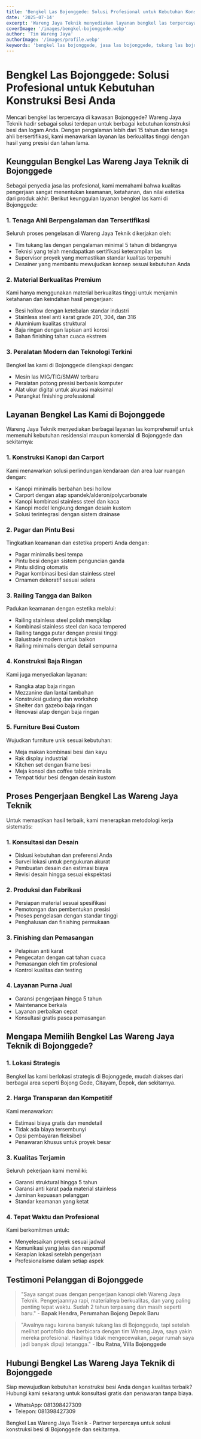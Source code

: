 ```yaml
---
title: 'Bengkel Las Bojonggede: Solusi Profesional untuk Kebutuhan Konstruksi Besi Anda'
date: '2025-07-14'
excerpt: 'Wareng Jaya Teknik menyediakan layanan bengkel las terpercaya di Bojonggede dengan pengerjaan berkualitas, material premium, dan garansi jangka panjang untuk berbagai kebutuhan konstruksi besi dan logam.'
coverImage: '/images/bengkel-bojonggede.webp'
author: 'Tim Wareng Jaya'
authorImage: '/images/profile.webp'
keywords: 'bengkel las bojonggede, jasa las bojonggede, tukang las bojonggede, konstruksi besi bojonggede, las pagar bojonggede, las kanopi bojonggede, wareng jaya teknik'
---
```


# Bengkel Las Bojonggede: Solusi Profesional untuk Kebutuhan Konstruksi Besi Anda

Mencari bengkel las terpercaya di kawasan Bojonggede? Wareng Jaya Teknik hadir sebagai solusi terdepan untuk berbagai kebutuhan konstruksi besi dan logam Anda. Dengan pengalaman lebih dari 15 tahun dan tenaga ahli bersertifikasi, kami menawarkan layanan las berkualitas tinggi dengan hasil yang presisi dan tahan lama.

## Keunggulan Bengkel Las Wareng Jaya Teknik di Bojonggede

Sebagai penyedia jasa las profesional, kami memahami bahwa kualitas pengerjaan sangat menentukan keamanan, ketahanan, dan nilai estetika dari produk akhir. Berikut keunggulan layanan bengkel las kami di Bojonggede:

### 1. Tenaga Ahli Berpengalaman dan Tersertifikasi

Seluruh proses pengelasan di Wareng Jaya Teknik dikerjakan oleh:
- Tim tukang las dengan pengalaman minimal 5 tahun di bidangnya
- Teknisi yang telah mendapatkan sertifikasi keterampilan las
- Supervisor proyek yang memastikan standar kualitas terpenuhi
- Desainer yang membantu mewujudkan konsep sesuai kebutuhan Anda

### 2. Material Berkualitas Premium

Kami hanya menggunakan material berkualitas tinggi untuk menjamin ketahanan dan keindahan hasil pengerjaan:
- Besi hollow dengan ketebalan standar industri
- Stainless steel anti karat grade 201, 304, dan 316
- Aluminium kualitas struktural
- Baja ringan dengan lapisan anti korosi
- Bahan finishing tahan cuaca ekstrem

### 3. Peralatan Modern dan Teknologi Terkini

Bengkel las kami di Bojonggede dilengkapi dengan:
- Mesin las MIG/TIG/SMAW terbaru
- Peralatan potong presisi berbasis komputer
- Alat ukur digital untuk akurasi maksimal
- Perangkat finishing professional

## Layanan Bengkel Las Kami di Bojonggede

Wareng Jaya Teknik menyediakan berbagai layanan las komprehensif untuk memenuhi kebutuhan residensial maupun komersial di Bojonggede dan sekitarnya:

### 1. Konstruksi Kanopi dan Carport

Kami menawarkan solusi perlindungan kendaraan dan area luar ruangan dengan:
- Kanopi minimalis berbahan besi hollow
- Carport dengan atap spandek/alderon/polycarbonate
- Kanopi kombinasi stainless steel dan kaca
- Kanopi model lengkung dengan desain kustom
- Solusi terintegrasi dengan sistem drainase

### 2. Pagar dan Pintu Besi

Tingkatkan keamanan dan estetika properti Anda dengan:
- Pagar minimalis besi tempa
- Pintu besi dengan sistem penguncian ganda
- Pintu sliding otomatis
- Pagar kombinasi besi dan stainless steel
- Ornamen dekoratif sesuai selera

### 3. Railing Tangga dan Balkon

Padukan keamanan dengan estetika melalui:
- Railing stainless steel polish mengkilap
- Kombinasi stainless steel dan kaca tempered
- Railing tangga putar dengan presisi tinggi
- Balustrade modern untuk balkon
- Railing minimalis dengan detail sempurna

### 4. Konstruksi Baja Ringan

Kami juga menyediakan layanan:
- Rangka atap baja ringan
- Mezzanine dan lantai tambahan
- Konstruksi gudang dan workshop
- Shelter dan gazebo baja ringan
- Renovasi atap dengan baja ringan

### 5. Furniture Besi Custom

Wujudkan furniture unik sesuai kebutuhan:
- Meja makan kombinasi besi dan kayu
- Rak display industrial
- Kitchen set dengan frame besi
- Meja konsol dan coffee table minimalis
- Tempat tidur besi dengan desain kustom

## Proses Pengerjaan Bengkel Las Wareng Jaya Teknik

Untuk memastikan hasil terbaik, kami menerapkan metodologi kerja sistematis:

### 1. Konsultasi dan Desain
- Diskusi kebutuhan dan preferensi Anda
- Survei lokasi untuk pengukuran akurat
- Pembuatan desain dan estimasi biaya
- Revisi desain hingga sesuai ekspektasi

### 2. Produksi dan Fabrikasi
- Persiapan material sesuai spesifikasi
- Pemotongan dan pembentukan presisi
- Proses pengelasan dengan standar tinggi
- Penghalusan dan finishing permukaan

### 3. Finishing dan Pemasangan
- Pelapisan anti karat
- Pengecatan dengan cat tahan cuaca
- Pemasangan oleh tim profesional
- Kontrol kualitas dan testing

### 4. Layanan Purna Jual
- Garansi pengerjaan hingga 5 tahun
- Maintenance berkala
- Layanan perbaikan cepat
- Konsultasi gratis pasca pemasangan

## Mengapa Memilih Bengkel Las Wareng Jaya Teknik di Bojonggede?

### 1. Lokasi Strategis
Bengkel las kami berlokasi strategis di Bojonggede, mudah diakses dari berbagai area seperti Bojong Gede, Citayam, Depok, dan sekitarnya.

### 2. Harga Transparan dan Kompetitif
Kami menawarkan:
- Estimasi biaya gratis dan mendetail
- Tidak ada biaya tersembunyi
- Opsi pembayaran fleksibel
- Penawaran khusus untuk proyek besar

### 3. Kualitas Terjamin
Seluruh pekerjaan kami memiliki:
- Garansi struktural hingga 5 tahun
- Garansi anti karat pada material stainless
- Jaminan kepuasan pelanggan
- Standar keamanan yang ketat

### 4. Tepat Waktu dan Profesional
Kami berkomitmen untuk:
- Menyelesaikan proyek sesuai jadwal
- Komunikasi yang jelas dan responsif
- Kerapian lokasi setelah pengerjaan
- Profesionalisme dalam setiap aspek

## Testimoni Pelanggan di Bojonggede

> "Saya sangat puas dengan pengerjaan kanopi oleh Wareng Jaya Teknik. Pengerjaannya rapi, materialnya berkualitas, dan yang paling penting tepat waktu. Sudah 2 tahun terpasang dan masih seperti baru." - **Bapak Hendra, Perumahan Bojong Depok Baru**

> "Awalnya ragu karena banyak tukang las di Bojonggede, tapi setelah melihat portofolio dan berbicara dengan tim Wareng Jaya, saya yakin mereka profesional. Hasilnya tidak mengecewakan, pagar rumah saya jadi banyak dipuji tetangga." - **Ibu Ratna, Villa Bojonggede**

## Hubungi Bengkel Las Wareng Jaya Teknik di Bojonggede

Siap mewujudkan kebutuhan konstruksi besi Anda dengan kualitas terbaik? Hubungi kami sekarang untuk konsultasi gratis dan penawaran tanpa biaya.

- WhatsApp: 081398427309
- Telepon: 081398427309

Bengkel Las Wareng Jaya Teknik - Partner terpercaya untuk solusi konstruksi besi di Bojonggede dan sekitarnya.
